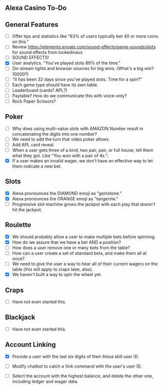## Alexa Casino To-Do

## General Features
* [ ] Offer tips and statistics like "63% of users typically bet 40 or more coins on this."
* [ ] Review https://elements.envato.com/sound-effects/game-sounds/slots for sound effects from lockedinaus
* [ ] SOUND EFFECTS!
* [x] User analytics.  "You've played slots 89% of the time."
* [ ] On-stream lights and browser sources for big wins.  (What's a big win? 10000?)
* [ ] "It has been 32 days since you've played slots.  Time for a spin?"
* [ ] Each game type should have its own table.
* [ ] Leaderboard (cards? APL?)
* [ ] Paytable?  How do we communicate this with voice-only?
* [ ] Rock Paper Scissors?

## Poker
* [ ] Why does using multi-value slots with AMAZON.Number result in concatenating the digits into one number?
* [ ] We need to add the turn that video poker allows.
* [ ] Add APL card reveal.
* [ ] When a user gets three of a kind, two pair, pair, or full house, tell them what they got.  Like "You won with a pair of 4s.";
* [x] If a user makes an invalid wager, we don't have an effective way to let them indicate a new bet.

## Slots
* [x] Alexa pronounces the DIAMOND emoji as "gemstone."
* [x] Alexa pronounces the ORANGE emoji as "tangerine."
* [ ] Progressive slot machine grows the jackpot with each play that doesn't hit the jackpot.

## Roulette
* [x] We should probably allow a user to make multiple bets before spinning.
* [x] How do we assure that we have a bet AND a position?
* [ ] How does a user remove one or many bets from the table?
* [ ] How can a user create a set of standard bets, and make them all at once?
* [ ] We need to give the user a way to hear all of their current wagers on the table (this will apply to craps later, also).
* [x] We haven't built a way to spin the wheel yet.

## Craps
* [ ] Have not even started this.

## Blackjack
* [ ] Have not even started this. 

## Account Linking
* [x] Provide a user with the last six digits of their Alexa skill user ID.
* [ ] Modify chatbot to catch a !link command with the user's user ID.
* [ ] Select the account with the highest balance, and delete the other one, including ledger and wager data.

